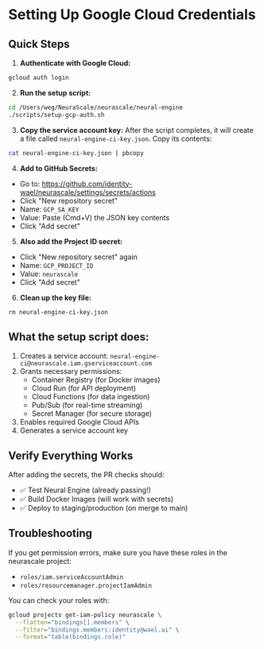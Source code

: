 # Setting Up Google Cloud Credentials

## Quick Steps

1. **Authenticate with Google Cloud:**

```bash
gcloud auth login
```

2. **Run the setup script:**

```bash
cd /Users/weg/NeuraScale/neurascale/neural-engine
./scripts/setup-gcp-auth.sh
```

3. **Copy the service account key:**
   After the script completes, it will create a file called `neural-engine-ci-key.json`.
   Copy its contents:

```bash
cat neural-engine-ci-key.json | pbcopy
```

4. **Add to GitHub Secrets:**

- Go to: https://github.com/identity-wael/neurascale/settings/secrets/actions
- Click "New repository secret"
- Name: `GCP_SA_KEY`
- Value: Paste (Cmd+V) the JSON key contents
- Click "Add secret"

5. **Also add the Project ID secret:**

- Click "New repository secret" again
- Name: `GCP_PROJECT_ID`
- Value: `neurascale`
- Click "Add secret"

6. **Clean up the key file:**

```bash
rm neural-engine-ci-key.json
```

## What the setup script does:

1. Creates a service account: `neural-engine-ci@neurascale.iam.gserviceaccount.com`
2. Grants necessary permissions:
   - Container Registry (for Docker images)
   - Cloud Run (for API deployment)
   - Cloud Functions (for data ingestion)
   - Pub/Sub (for real-time streaming)
   - Secret Manager (for secure storage)
3. Enables required Google Cloud APIs
4. Generates a service account key

## Verify Everything Works

After adding the secrets, the PR checks should:

- ✅ Test Neural Engine (already passing!)
- ✅ Build Docker Images (will work with secrets)
- ✅ Deploy to staging/production (on merge to main)

## Troubleshooting

If you get permission errors, make sure you have these roles in the neurascale project:

- `roles/iam.serviceAccountAdmin`
- `roles/resourcemanager.projectIamAdmin`

You can check your roles with:

```bash
gcloud projects get-iam-policy neurascale \
  --flatten="bindings[].members" \
  --filter="bindings.members:identity@wael.ai" \
  --format="table(bindings.role)"
```
